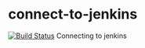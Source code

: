 # connect-to-jenkins
[![Build Status](http://ec2-52-206-60-230.compute-1.amazonaws.com/buildStatus/icon?job=connect-to-jenkins)](http://ec2-52-206-60-230.compute-1.amazonaws.com/job/connect-to-jenkins/)
Connecting to jenkins
